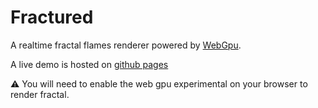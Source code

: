 # Fractured

A realtime fractal flames renderer powered by [WebGpu](https://github.com/gpuweb/gpuweb).

A live demo is hosted on [github pages](https://reimua.github.io/Fractured/)

⚠️ You will need to enable the web gpu experimental on your browser to render fractal.